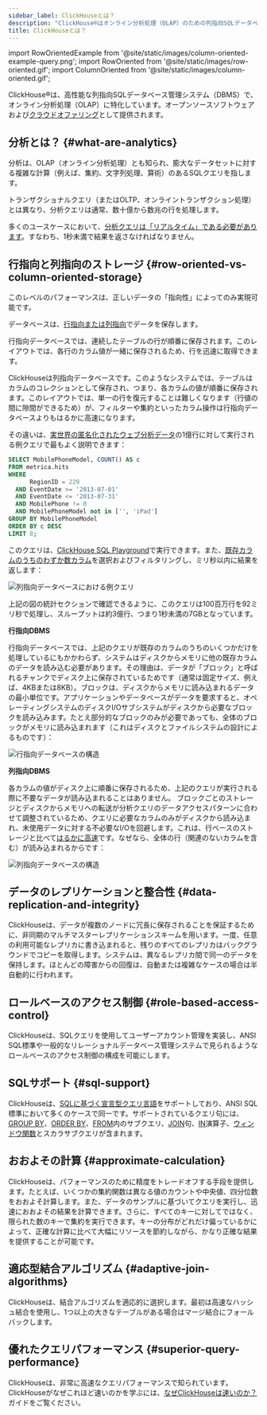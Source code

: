 ```yaml
---
sidebar_label: ClickHouseとは？
description: "ClickHouse®はオンライン分析処理（OLAP）のための列指向SQLデータベース管理システム（DBMS）です。オープンソースソフトウェアとクラウドオファリングの両方として利用可能です。"
title: ClickHouseとは？
---
```


import RowOrientedExample from '@site/static/images/column-oriented-example-query.png';
import RowOriented from '@site/static/images/row-oriented.gif';
import ColumnOriented from '@site/static/images/column-oriented.gif';

ClickHouse®は、高性能な列指向SQLデータベース管理システム（DBMS）で、オンライン分析処理（OLAP）に特化しています。オープンソースソフトウェアおよび[クラウドオファリング](https://clickhouse.com/cloud)として提供されます。

## 分析とは？ {#what-are-analytics}

分析は、OLAP（オンライン分析処理）とも知られ、膨大なデータセットに対する複雑な計算（例えば、集約、文字列処理、算術）のあるSQLクエリを指します。

トランザクショナルクエリ（またはOLTP、オンライントランザクション処理）とは異なり、分析クエリは通常、数十億から数兆の行を処理します。

多くのユースケースにおいて、[分析クエリは「リアルタイム」である必要があります](https://clickhouse.com/engineering-resources/what-is-real-time-analytics)。すなわち、1秒未満で結果を返さなければなりません。

## 行指向と列指向のストレージ {#row-oriented-vs-column-oriented-storage}

このレベルのパフォーマンスは、正しいデータの「指向性」によってのみ実現可能です。

データベースは、[行指向または列指向](https://clickhouse.com/engineering-resources/what-is-columnar-database)でデータを保存します。

行指向データベースでは、連続したテーブルの行が順番に保存されます。このレイアウトでは、各行のカラム値が一緒に保存されるため、行を迅速に取得できます。

ClickHouseは列指向データベースです。このようなシステムでは、テーブルはカラムのコレクションとして保存され、つまり、各カラムの値が順番に保存されます。このレイアウトでは、単一の行を復元することは難しくなります（行値の間に隙間ができるため）が、フィルターや集約といったカラム操作は行指向データベースよりもはるかに高速になります。

その違いは、[実世界の匿名化されたウェブ分析データ](https://getting-started/example-datasets/metrica)の1億行に対して実行される例クエリで最もよく説明できます：

```sql
SELECT MobilePhoneModel, COUNT() AS c
FROM metrica.hits
WHERE
      RegionID = 229
  AND EventDate >= '2013-07-01'
  AND EventDate <= '2013-07-31'
  AND MobilePhone != 0
  AND MobilePhoneModel not in ['', 'iPad']
GROUP BY MobilePhoneModel
ORDER BY c DESC
LIMIT 8;
```

このクエリは、[ClickHouse SQL Playground](https://sql.clickhouse.com?query=U0VMRUNUIE1vYmlsZVBob25lTW9kZWwsIENPVU5UKCkgQVMgYyAKRlJPTSBtZXRyaWNhLmhpdHMgCldIRVJFIAogICAgICBSZWdpb25JRCA9IDIyOSAKICBBTkQgRXZlbnREYXRlID49ICcyMDEzLTA3LTAxJyAKICBBTkQgRXZlbnREYXRlIDw9ICcyMDEzLTA3LTMxJyAKICBBTkQgTW9iaWxlUGhvbmUgIT0gMCAKICBBTkQgTW9iaWxlUGhvbmVNb2RlbCBub3QgaW4gWycnLCAnaVBhZCddIApHUk9VUCBCWSBNb2JpbGVQaG9uZU1vZGVsCk9SREVSIEJZIGMgREVTQyAKTElNSVQgODs&chart=eyJ0eXBlIjoicGllIiwiY29uZmlnIjp7InhheGlzIjoiTW9iaWxlUGhvbmVNb2RlbCIsInlheGlzIjoiYyJ9fQ&run_query=true)で実行できます。また、[既存カラムのうちのわずか数カラム](https://sql.clickhouse.com/?query=U0VMRUNUIG5hbWUKRlJPTSBzeXN0ZW0uY29sdW1ucwpXSEVSRSBkYXRhYmFzZSA9ICdtZXRyaWNhJyBBTkQgdGFibGUgPSAnaGl0cyc7&tab=results&run_query=true)を選択およびフィルタリングし、ミリ秒以内に結果を返します：

<img src={RowOrientedExample} alt="列指向データベースにおける例クエリ" />

上記の図の統計セクションで確認できるように、このクエリは100百万行を92ミリ秒で処理し、スループットは約3億行、つまり1秒未満の7GBとなっています。

**行指向DBMS**

行指向データベースでは、上記のクエリが既存のカラムのうちのいくつかだけを処理しているにもかかわらず、システムはディスクからメモリに他の既存カラムのデータを読み込む必要があります。その理由は、データが「ブロック」と呼ばれるチャンクでディスク上に保存されているためです（通常は固定サイズ、例えば、4KBまたは8KB）。ブロックは、ディスクからメモリに読み込まれるデータの最小単位です。アプリケーションやデータベースがデータを要求すると、オペレーティングシステムのディスクI/Oサブシステムがディスクから必要なブロックを読み込みます。たとえ部分的なブロックのみが必要であっても、全体のブロックがメモリに読み込まれます（これはディスクとファイルシステムの設計によるものです）：

<img src={RowOriented} alt="行指向データベースの構造" />

**列指向DBMS**

各カラムの値がディスク上に順番に保存されるため、上記のクエリが実行される際に不要なデータが読み込まれることはありません。
ブロックごとのストレージとディスクからメモリへの転送が分析クエリのデータアクセスパターンに合わせて調整されているため、クエリに必要なカラムのみがディスクから読み込まれ、未使用データに対する不必要なI/Oを回避します。これは、行ベースのストレージと比べて[はるかに高速](https://benchmark.clickhouse.com/)です。なぜなら、全体の行（関連のないカラムを含む）が読み込まれるからです：

<img src={ColumnOriented} alt="列指向データベースの構造" />

## データのレプリケーションと整合性 {#data-replication-and-integrity}

ClickHouseは、データが複数のノードに冗長に保存されることを保証するために、非同期のマルチマスターレプリケーションスキームを用います。一度、任意の利用可能なレプリカに書き込まれると、残りのすべてのレプリカはバックグラウンドでコピーを取得します。システムは、異なるレプリカ間で同一のデータを保持します。ほとんどの障害からの回復は、自動または複雑なケースの場合は半自動的に行われます。

## ロールベースのアクセス制御 {#role-based-access-control}

ClickHouseは、SQLクエリを使用してユーザーアカウント管理を実装し、ANSI SQL標準や一般的なリレーショナルデータベース管理システムで見られるようなロールベースのアクセス制御の構成を可能にします。

## SQLサポート {#sql-support}

ClickHouseは、[SQLに基づく宣言型クエリ言語](/sql-reference)をサポートしており、ANSI SQL標準において多くのケースで同一です。サポートされているクエリ句には、[GROUP BY](/sql-reference/statements/select/group-by)、[ORDER BY](/sql-reference/statements/select/order-by)、[FROM](/sql-reference/statements/select/from)内のサブクエリ、[JOIN](/sql-reference/statements/select/join)句、[IN](/sql-reference/operators/in)演算子、[ウィンドウ関数](/sql-reference/window-functions)とスカラサブクエリが含まれます。

## おおよその計算 {#approximate-calculation}

ClickHouseは、パフォーマンスのために精度をトレードオフする手段を提供します。たとえば、いくつかの集約関数は異なる値のカウントや中央値、四分位数をおおよそ計算します。また、データのサンプルに基づいてクエリを実行し、迅速におおよその結果を計算できます。さらに、すべてのキーに対してではなく、限られた数のキーで集約を実行できます。キーの分布がどれだけ偏っているかによって、正確な計算に比べて大幅にリソースを節約しながら、かなり正確な結果を提供することが可能です。

## 適応型結合アルゴリズム {#adaptive-join-algorithms}

ClickHouseは、結合アルゴリズムを適応的に選択します。最初は高速なハッシュ結合を使用し、1つ以上の大きなテーブルがある場合はマージ結合にフォールバックします。

## 優れたクエリパフォーマンス {#superior-query-performance}

ClickHouseは、非常に高速なクエリパフォーマンスで知られています。
ClickHouseがなぜこれほど速いのかを学ぶには、[なぜClickHouseは速いのか？](/concepts/why-clickhouse-is-so-fast.md)ガイドをご覧ください。



<!--
## OLAPとは？ {#what-is-olap}
OLAPシナリオでは、大規模なデータセットに対して複雑な分析クエリのためにリアルタイムの応答が必要です。以下の特性があります：
- データセットは巨大であり、数十億または数兆の行がある
- データは多くのカラムを含むテーブルに整理されている
- 特定のクエリに応じてわずか数カラムのみが選択される
- 結果はミリ秒または秒以内で返されなければならない

## 列指向と行指向のデータベース {#column-oriented-vs-row-oriented-databases}
行指向DBMSでは、データは行に保存され、各行に関連するすべての値が物理的に隣接して保存されています。

列指向DBMSでは、データはカラムに保存され、同じカラムの値が一緒に保存されています。

## OLAPシナリオにおける列指向データベースの優位性 {#why-column-oriented-databases-work-better-in-the-olap-scenario}

列指向データベースは、OLAPシナリオにより適しており、ほとんどのクエリを処理するのが少なくとも100倍速いです。理由は以下で詳しく説明しますが、視覚的に示すことが簡単です：

違いが見えますか？

この記事の残りの内容では、列指向データベースがこれらのシナリオでうまく機能する理由、そしてClickHouseがこのカテゴリの他よりも[実績がある](https://concepts/why-clickhouse-is-so-fast#performance-when-inserting-data)理由を説明します。

## なぜClickHouseはこれほど速いのか？ {#why-is-clickhouse-so-fast}

ClickHouseは、各分析クエリをできるだけ早く処理するために、利用可能なすべてのシステムリソースを最大限に活用します。これは、OLAPデータベースを最も高速に実装するために必要な分析能力と低レベルの詳細への注意の独自の組み合わせにより可能です。

このトピックに関してさらに深く掘り下げるための参考記事には以下が含まれます：
- [ClickHouseのパフォーマンス](/concepts/why-clickhouse-is-so-fast)
- [ClickHouseの特性](/about-us/distinctive-features.md)
- [FAQ: なぜClickHouseはこれほど速いのか？](/knowledgebase/why-clickhouse-is-so-fast)

## リアルタイムでの分析クエリの処理 {#processing-analytical-queries-in-real-time}

行指向DBMSでは、データは以下の順序で保存されます：

| 行 | WatchID     | JavaEnable | タイトル             | GoodEvent | イベント時間            |
|-----|-------------|------------|----------------------|-----------|---------------------|
| #0 | 89354350662 | 1          | 投資家向け情報     | 1         | 2016-05-18 05:19:20 |
| #1 | 90329509958 | 0          | お問い合わせ       | 1         | 2016-05-18 08:10:20 |
| #2 | 89953706054 | 1          | ミッション         | 1         | 2016-05-18 07:38:00 |
| #N | …           | …          | …                    | …         | …                   |

つまり、行に関連するすべての値が物理的に隣接して保存されています。

行指向DBMSの例にはMySQL、Postgres、およびMS SQL Serverがあります。

列指向DBMSでは、データは以下のように保存されます：

| 行:        | #0                 | #1                 | #2                 | #N |
|-------------|---------------------|---------------------|---------------------|-----|
| WatchID:    | 89354350662         | 90329509958         | 89953706054         | …   |
| JavaEnable: | 1                   | 0                   | 1                   | …   |
| タイトル:   | 投資家向け情報  | お問い合わせ          | ミッション            | …   |
| GoodEvent:  | 1                   | 1                   | 1                   | …   |
| イベント時間:  | 2016-05-18 05:19:20 | 2016-05-18 08:10:20 | 2016-05-18 07:38:00 | …   |

これらの例は、データが配置される順序を示しています。異なるカラムの値は別々に保存され、同じカラムのデータは一緒に保存されます。

列指向DBMSの例にはVertica、Paraccel（Actian MatrixおよびAmazon Redshift）、Sybase IQ、Exasol、Infobright、InfiniDB、MonetDB（VectorWiseおよびActian Vector）、LucidDB、SAP HANA、Google Dremel、Google PowerDrill、Druid、およびkdb+があります。

データを保存する異なる順序は、異なるシナリオに適しています。データアクセスシナリオは、どのようなクエリが実施されるか、どのくらいの頻度で、どのように、どれだけのデータが各タイプのクエリに対して読み取られるのか（行、カラム、バイト）、データの読み取りと更新の関係、データの作業サイズとそのローカル利用の仕方、トランザクションの使用有無やその隔離性、データのレプリケーションおよび論理的整合性の要件、各タイプのクエリに対するレイテンシおよびスループットの要件などを指します。

システムへの負荷が高くなるほど、使用シナリオの要件に合わせてシステムのセットアップをカスタマイズすることが重要になり、このカスタマイズはますます詳細になっていきます。大きく異なるシナリオに非常に適したシステムは存在しません。多くのシナリオに適応できるシステムでは、高負荷の下ではすべてのシナリオを同様に不十分に処理することになり、可能なシナリオのうちの1つまたは少数のシナリオでしかうまく機能しなくなるでしょう。

### OLAPシナリオの主要な特性 {#key-properties-of-olap-scenario}

- テーブルは「広く」、つまり多くのカラムにわたります。
- データセットは大規模で、単一のクエリを処理するときに高スループットが要求されます（サーバーあたり最大数十億行）。
- カラム値はかなり小さく：数字および短い文字列（例えば、URLあたり60バイト）。
- クエリは大容量の行を抽出しますが、カラムのサブセットのみです。
- 簡単なクエリに対しては、約50msのレイテンシが許容されます。
- クエリごとに1つの大きなテーブルが存在し、他のテーブルは小型です。
- クエリ結果はソースデータに比べて大幅に小さくなります。つまり、データはフィルタリングまたは集約され、結果は単一のサーバーのRAMに収まります。
- クエリは比較的稀（通常、サーバー当たり1秒あたり数百クエリ未満）です。
- 挿入は数千行以上の大きなバッチで行われ、単一の行では行われません。
- トランザクションは必要ありません。

OLAPシナリオが他の一般的なシナリオ（たとえばOLTPやキー値アクセス）とは非常に異なることが明らかです。そのため、適切なパフォーマンスを得たい場合、OLTPやキー値DBを使用して分析クエリを処理しようとするのは意味がありません。たとえば、MongoDBやRedisを分析に使用すると、OLAPデータベースに比べて非常に低いパフォーマンスとなります。



### 入出力 {#inputoutput}

1.  分析クエリには、テーブルカラムのごく一部のみを読み取る必要があります。列指向データベースでは、必要なデータだけを読み取ることができます。たとえば、100カラムのうち5カラムが必要な場合、I/Oは20倍の削減が期待されます。
2.  データはパケットで読み込まれるため、圧縮が容易です。カラム内のデータも圧縮が容易で、これによりI/O量がさらに削減されます。
3.  I/Oが減少することで、システムキャッシュにより多くのデータが収まるようになります。

たとえば、「各広告プラットフォームのレコード数をカウントする」というクエリは、「広告プラットフォームID」カラム1つの読み込みが必要で、未圧縮で1バイトを占めます。もしトラフィックの大部分が広告プラットフォーム以外からのものであれば、このカラムでは少なくとも10倍の圧縮が期待できます。迅速な圧縮アルゴリズムを使用すると、データの圧縮は毎秒数ギガバイトの未圧縮データの速度で行える可能性があります。言い換えれば、このクエリは単一のサーバーで毎秒数十億行の速度で処理できます。この速度は実際に得られています。

### CPU {#cpu}

クエリを実行するには大量の行を処理する必要があるため、個々の行の代わりに全体のベクトルの操作をディスパッチするか、クエリエンジンを実装してディスパッチコストをほとんどゼロにするのが助けになります。これを怠ると、いかなる半分良好なディスクサブシステムでも、クエリインタープリタがCPUを必然的にスタックさせてしまいます。データをカラムに保存し、可能であればカラムによって処理することは理にかなっています。

これを行うには2つの方法があります：

1.  ベクトルエンジン。すべての操作は別々の値のためではなく、ベクトルのために書かれています。これにより、操作を非常に頻繁に呼び出す必要がなくなり、ディスパッチコストはわずかになります。操作コードには最適化された内部ループが含まれています。

2.  コード生成。クエリ用に生成されたコードにはすべての間接呼び出しが含まれています。

これは、行指向データベースでは行われることはありません。なぜなら、単純なクエリを実行する場合には意味がないからです。しかし、例外があります。たとえば、MemSQLはSQLクエリ処理時のレイテンシを減少させるためにコード生成を使用しています。（比較のために、分析DBMSはレイテンシではなくスループットの最適化が求められます。）

CPU効率のためには、クエリ言語は宣言型（SQLまたはMDX）である必要があります。または少なくとも、ベクトル（J、K）でなければなりません。クエリは、最適化を許可する暗黙のループのみを含むべきです。
 -->
